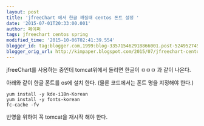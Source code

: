 ```yaml
---
layout: post
title: 'jfreeChart 에서 한글 깨질때 centos 폰트 설정 '
date: '2015-07-01T20:33:00.001'
author: 페이퍼
tags: jfreechart centos spring
modified_time: '2015-10-06T02:41:39.554'
blogger_id: tag:blogger.com,1999:blog-335715462918866001.post-5249527455620459104
blogger_orig_url: http://kimpaper.blogspot.com/2015/07/jfreechart-centos.html
---
```


jfreeChart를 사용하는 중인데 tomcat위에서 돌리면 한글이 ㅁㅁㅁ 과 같이 나온다.

아래와 같이 한글 폰트를 os에 설치 한다. (물론 코드에서는 폰트 명을 지정해야 한다.)

```shell
yum install -y kde-i18n-Korean
yum install -y fonts-korean
fc-cache -fv
```

반영을 위하여 꼭 tomcat을 재시작 해야 한다.
